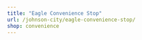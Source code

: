 ```yaml
---
title: "Eagle Convenience Stop"
url: /johnson-city/eagle-convenience-stop/
shop: convenience
---
```

